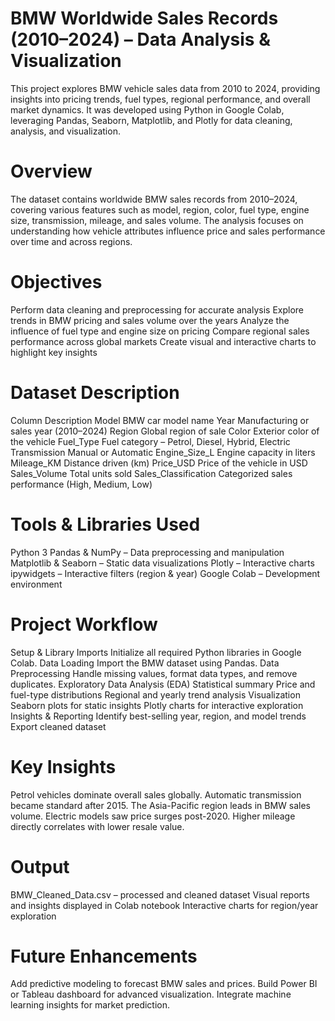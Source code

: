 # BMW Worldwide Sales Records (2010–2024) – Data Analysis & Visualization
This project explores BMW vehicle sales data from 2010 to 2024, providing insights into pricing trends, fuel types, regional performance, and overall market dynamics.
It was developed using Python in Google Colab, leveraging Pandas, Seaborn, Matplotlib, and Plotly for data cleaning, analysis, and visualization.

# Overview
The dataset contains worldwide BMW sales records from 2010–2024, covering various features such as model, region, color, fuel type, engine size, transmission, mileage, and sales volume.
The analysis focuses on understanding how vehicle attributes influence price and sales performance over time and across regions.

# Objectives
Perform data cleaning and preprocessing for accurate analysis
Explore trends in BMW pricing and sales volume over the years
Analyze the influence of fuel type and engine size on pricing
Compare regional sales performance across global markets
Create visual and interactive charts to highlight key insights

# Dataset Description
Column	Description
Model	BMW car model name
Year	Manufacturing or sales year (2010–2024)
Region	Global region of sale
Color	Exterior color of the vehicle
Fuel_Type	Fuel category – Petrol, Diesel, Hybrid, Electric
Transmission	Manual or Automatic
Engine_Size_L	Engine capacity in liters
Mileage_KM	Distance driven (km)
Price_USD	Price of the vehicle in USD
Sales_Volume	Total units sold
Sales_Classification	Categorized sales performance (High, Medium, Low)

# Tools & Libraries Used
Python 3
Pandas & NumPy – Data preprocessing and manipulation
Matplotlib & Seaborn – Static data visualizations
Plotly – Interactive charts
ipywidgets – Interactive filters (region & year)
Google Colab – Development environment

# Project Workflow
Setup & Library Imports
Initialize all required Python libraries in Google Colab.
Data Loading
Import the BMW dataset using Pandas.
Data Preprocessing
Handle missing values, format data types, and remove duplicates.
Exploratory Data Analysis (EDA)
Statistical summary
Price and fuel-type distributions
Regional and yearly trend analysis
Visualization
Seaborn plots for static insights
Plotly charts for interactive exploration
Insights & Reporting
Identify best-selling year, region, and model trends
Export cleaned dataset

# Key Insights
Petrol vehicles dominate overall sales globally.
Automatic transmission became standard after 2015.
The Asia-Pacific region leads in BMW sales volume.
Electric models saw price surges post-2020.
Higher mileage directly correlates with lower resale value.

# Output
BMW_Cleaned_Data.csv – processed and cleaned dataset
Visual reports and insights displayed in Colab notebook
Interactive charts for region/year exploration

# Future Enhancements
Add predictive modeling to forecast BMW sales and prices.
Build Power BI or Tableau dashboard for advanced visualization.
Integrate machine learning insights for market prediction.
